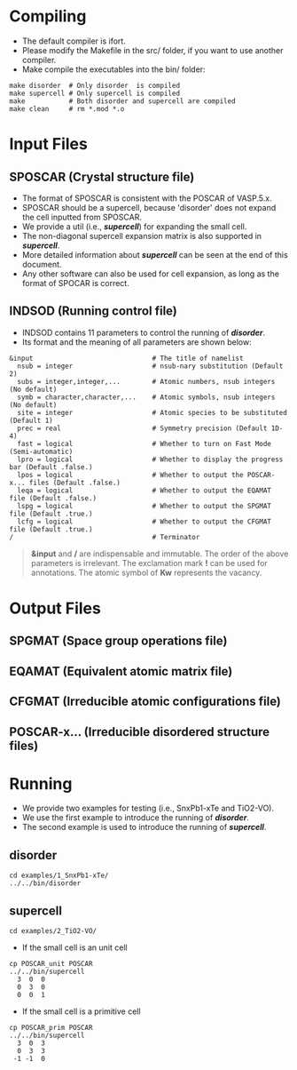 # Compiling
- The default compiler is ifort.
- Please modify the Makefile in the src/ folder, if you want to use another compiler.
- Make compile the executables into the bin/ folder:
```
make disorder  # Only disorder  is compiled
make supercell # Only supercell is compiled
make           # Both disorder and supercell are compiled
make clean     # rm *.mod *.o
```


# Input Files

## SPOSCAR (Crystal structure file)
- The format of SPOSCAR is consistent with the POSCAR of VASP.5.x.
- SPOSCAR should be a supercell, because 'disorder' does not expand the cell inputted from SPOSCAR.
- We provide a util (i.e., ***supercell***) for expanding the small cell.
- The non-diagonal supercell expansion matrix is also supported in ***supercell***.
- More detailed information about ***supercell*** can be seen at the end of this document.
- Any other software can also be used for cell expansion, as long as the format of SPOCAR is correct.


## INDSOD (Running control file)
- INDSOD contains 11 parameters to control the running of ***disorder***.
- Its format and the meaning of all parameters are shown below:

```
&input                              # The title of namelist
  nsub = integer                    # nsub-nary substitution (Default 2)
  subs = integer,integer,...        # Atomic numbers, nsub integers (No default)
  symb = character,character,...    # Atomic symbols, nsub integers (No default)
  site = integer                    # Atomic species to be substituted (Default 1)
  prec = real                       # Symmetry precision (Default 1D-4)
  fast = logical                    # Whether to turn on Fast Mode (Semi-automatic)
  lpro = logical                    # Whether to display the progress bar (Default .false.)
  lpos = logical                    # Whether to output the POSCAR-x... files (Default .false.)
  leqa = logical                    # Whether to output the EQAMAT file (Default .false.)
  lspg = logical                    # Whether to output the SPGMAT file (Default .true.)
  lcfg = logical                    # Whether to output the CFGMAT file (Default .true.)
/                                   # Terminator
```
>**&input** and **/** are indispensable and immutable.
 The order of the above parameters is irrelevant.
 The exclamation mark **!** can be used for annotations.
 The atomic symbol of **Kw** represents the vacancy.



# Output Files

## SPGMAT (Space group operations file)
## EQAMAT (Equivalent atomic matrix file)
## CFGMAT (Irreducible atomic configurations file)
## POSCAR-x... (Irreducible disordered structure files)



# Running
- We provide two examples for testing (i.e., SnxPb1-xTe and TiO2-VO).
- We use the first example to introduce the running of ***disorder***.
- The second example is used to introduce the running of ***supercell***.

## disorder

```
cd examples/1_SnxPb1-xTe/
../../bin/disorder
```

## supercell

```
cd examples/2_TiO2-VO/
```

- If the small cell is an unit cell

```
cp POSCAR_unit POSCAR
../../bin/supercell
  3  0  0
  0  3  0
  0  0  1
```
- If the small cell is a primitive cell

```
cp POSCAR_prim POSCAR
../../bin/supercell
  3  0  3
  0  3  3
 -1 -1  0
```
